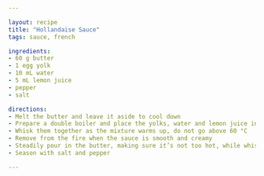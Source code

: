 ```yaml
---

layout: recipe
title: "Hollandaise Sauce"
tags: sauce, french

ingredients:
- 60 g butter
- 1 egg yolk
- 10 mL water
- 5 mL lemon juice
- pepper
- salt

directions:
- Melt the butter and leave it aside to cool down
- Prepare a double boiler and place the yolks, water and lemon juice in
- Whisk them together as the mixture warms up, do not go above 60 °C
- Remove from the fire when the sauce is smooth and creamy
- Steadily pour in the butter, making sure it’s not too hot, while whisking
- Season with salt and pepper

---
```

